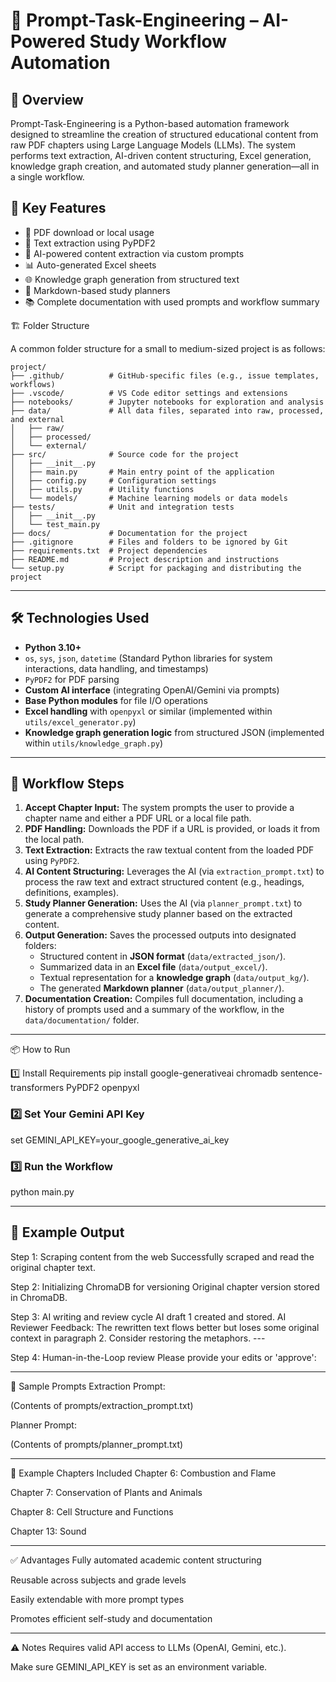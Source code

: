 # 🧠 Prompt-Task-Engineering – AI-Powered Study Workflow Automation

## 📌 Overview

Prompt-Task-Engineering is a Python-based automation framework designed to streamline the creation of structured educational content from raw PDF chapters using Large Language Models (LLMs). The system performs text extraction, AI-driven content structuring, Excel generation, knowledge graph creation, and automated study planner generation—all in a single workflow.

## 🚀 Key Features

- 🔽 PDF download or local usage
- 📄 Text extraction using PyPDF2
- 🤖 AI-powered content extraction via custom prompts
- 📊 Auto-generated Excel sheets
- 🌐 Knowledge graph generation from structured text
- 📝 Markdown-based study planners
- 📚 Complete documentation with used prompts and workflow summary

🏗️ Folder Structure

A common folder structure for a small to medium-sized project is as follows:

```
project/
├── .github/          # GitHub-specific files (e.g., issue templates, workflows)
├── .vscode/          # VS Code editor settings and extensions
├── notebooks/        # Jupyter notebooks for exploration and analysis
├── data/             # All data files, separated into raw, processed, and external
│   ├── raw/
│   ├── processed/
│   └── external/
├── src/              # Source code for the project
│   ├── __init__.py
│   ├── main.py       # Main entry point of the application
│   ├── config.py     # Configuration settings
│   ├── utils.py      # Utility functions
│   └── models/       # Machine learning models or data models
├── tests/            # Unit and integration tests
│   ├── __init__.py
│   └── test_main.py
├── docs/             # Documentation for the project
├── .gitignore        # Files and folders to be ignored by Git
├── requirements.txt  # Project dependencies
├── README.md         # Project description and instructions
└── setup.py          # Script for packaging and distributing the project
```
---

## 🛠️ Technologies Used

* **Python 3.10+**
* `os`, `sys`, `json`, `datetime` (Standard Python libraries for system interactions, data handling, and timestamps)
* `PyPDF2` for PDF parsing
* **Custom AI interface** (integrating OpenAI/Gemini via prompts)
* **Base Python modules** for file I/O operations
* **Excel handling** with `openpyxl` or similar (implemented within `utils/excel_generator.py`)
* **Knowledge graph generation logic** from structured JSON (implemented within `utils/knowledge_graph.py`)

---

## 🔁 Workflow Steps

1.  **Accept Chapter Input:** The system prompts the user to provide a chapter name and either a PDF URL or a local file path.
2.  **PDF Handling:** Downloads the PDF if a URL is provided, or loads it from the local path.
3.  **Text Extraction:** Extracts the raw textual content from the loaded PDF using `PyPDF2`.
4.  **AI Content Structuring:** Leverages the AI (via `extraction_prompt.txt`) to process the raw text and extract structured content (e.g., headings, definitions, examples).
5.  **Study Planner Generation:** Uses the AI (via `planner_prompt.txt`) to generate a comprehensive study planner based on the extracted content.
6.  **Output Generation:** Saves the processed outputs into designated folders:
    * Structured content in **JSON format** (`data/extracted_json/`).
    * Summarized data in an **Excel file** (`data/output_excel/`).
    * Textual representation for a **knowledge graph** (`data/output_kg/`).
    * The generated **Markdown planner** (`data/output_planner/`).
7.  **Documentation Creation:** Compiles full documentation, including a history of prompts used and a summary of the workflow, in the `data/documentation/` folder.

---

📦 How to Run

1️⃣ Install Requirements
pip install google-generativeai chromadb sentence-transformers PyPDF2 openpyxl

### 2️⃣ Set Your Gemini API Key
set GEMINI_API_KEY=your_google_generative_ai_key

### 3️⃣ Run the Workflow
python main.py

---


## 🧾 Example Output
Step 1: Scraping content from the web 
Successfully scraped and read the original chapter text.

Step 2: Initializing ChromaDB for versioning 
Original chapter version stored in ChromaDB.

Step 3: AI writing and review cycle 
AI draft 1 created and stored.
AI Reviewer Feedback:
The rewritten text flows better but loses some original context in paragraph 2. Consider restoring the metaphors. ---

Step 4: Human-in-the-Loop review 
Please provide your edits or 'approve':

---

📄 Sample Prompts
Extraction Prompt:

(Contents of prompts/extraction_prompt.txt)

Planner Prompt:

(Contents of prompts/planner_prompt.txt)


---

📌 Example Chapters Included
Chapter 6: Combustion and Flame

Chapter 7: Conservation of Plants and Animals

Chapter 8: Cell Structure and Functions

Chapter 13: Sound

---

✅ Advantages
Fully automated academic content structuring

Reusable across subjects and grade levels

Easily extendable with more prompt types

Promotes efficient self-study and documentation

---

⚠️ Notes
Requires valid API access to LLMs (OpenAI, Gemini, etc.).

Make sure GEMINI_API_KEY is set as an environment variable.

